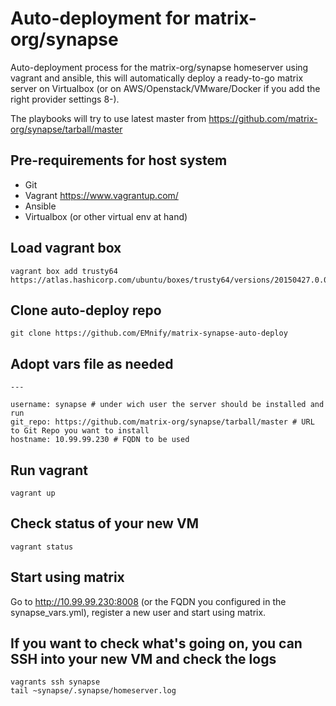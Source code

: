 # Auto-deployment for matrix-org/synapse
Auto-deployment process for the matrix-org/synapse homeserver using vagrant and ansible, this will automatically deploy a ready-to-go matrix server on Virtualbox (or on AWS/Openstack/VMware/Docker if you add the right provider settings 8-).

The playbooks will try to use latest master from https://github.com/matrix-org/synapse/tarball/master

## Pre-requirements for host system
* Git
* Vagrant https://www.vagrantup.com/
* Ansible
* Virtualbox (or other virtual env at hand)

## Load vagrant box

    vagrant box add trusty64 https://atlas.hashicorp.com/ubuntu/boxes/trusty64/versions/20150427.0.0/providers/virtualbox.box

## Clone auto-deploy repo

    git clone https://github.com/EMnify/matrix-synapse-auto-deploy

## Adopt vars file as needed

    ---

    username: synapse # under wich user the server should be installed and run
    git_repo: https://github.com/matrix-org/synapse/tarball/master # URL to Git Repo you want to install
    hostname: 10.99.99.230 # FQDN to be used

## Run vagrant

    vagrant up

## Check status of your new VM

    vagrant status

## Start using matrix

Go to http://10.99.99.230:8008 (or the FQDN you configured in the synapse_vars.yml), register a new user and start using matrix.

## If you want to check what's going on, you can SSH into your new VM and check the logs

    vagrants ssh synapse
    tail ~synapse/.synapse/homeserver.log
